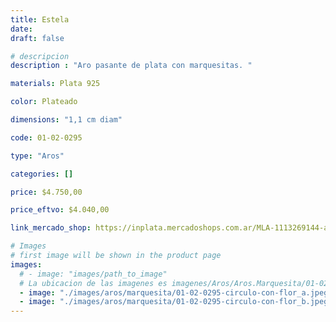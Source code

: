 ```yaml
---
title: Estela
date: 
draft: false

# descripcion
description : "Aro pasante de plata con marquesitas. "

materials: Plata 925

color: Plateado

dimensions: "1,1 cm diam"

code: 01-02-0295

type: "Aros"

categories: []

price: $4.750,00

price_eftvo: $4.040,00

link_mercado_shop: https://inplata.mercadoshops.com.ar/MLA-1113269144-aros-en-plata925-y-marquesitas-flor-estela-_JM

# Images
# first image will be shown in the product page
images:
  # - image: "images/path_to_image"
  # La ubicacion de las imagenes es imagenes/Aros/Aros.Marquesita/01-02-0295-estela
  - image: "./images/aros/marquesita/01-02-0295-circulo-con-flor_a.jpeg"
  - image: "./images/aros/marquesita/01-02-0295-circulo-con-flor_b.jpeg"
---
```

